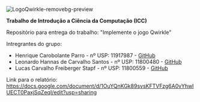 ![LogoQwirkle-removebg-preview](https://user-images.githubusercontent.com/62681897/118050822-63ed7d80-b356-11eb-9d2d-06220a3bf929.png)

**Trabalho de Introdução a Ciência da Computação (ICC)**

Repositório para entrega do trabalho: "Implemente o jogo Qwirkle"

Intregrantes do grupo:

- Henrique Carobolante Parro - nº USP: 11917987 - [GitHub](https://github.com/KmonIKE)
- Leonardo Hannas de Carvalho Santos  - nº USP: 11800480 - [GitHub](https://github.com/LeonardoHannas)
- Lucas Carvalho Freiberger Stapf - nº USP: 11800559 - [GitHub](https://github.com/LucasStapf)

Link para o relatório: 
https://docs.google.com/document/d/1OuYQnKGk89svsKFTVFzg6A0vYhwIUECT0PaxjSqZeqI/edit?usp=sharing
